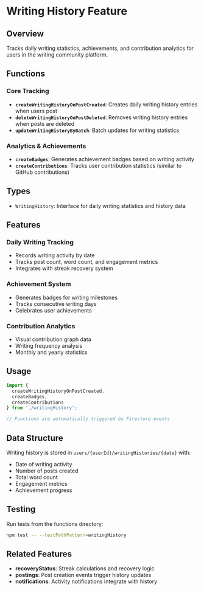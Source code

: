 # Writing History Feature

## Overview
Tracks daily writing statistics, achievements, and contribution analytics for users in the writing community platform.

## Functions

### Core Tracking
- **`createWritingHistoryOnPostCreated`**: Creates daily writing history entries when users post
- **`deleteWritingHistoryOnPostDeleted`**: Removes writing history entries when posts are deleted
- **`updateWritingHistoryByBatch`**: Batch updates for writing statistics

### Analytics & Achievements
- **`createBadges`**: Generates achievement badges based on writing activity
- **`createContributions`**: Tracks user contribution statistics (similar to GitHub contributions)

## Types
- `WritingHistory`: Interface for daily writing statistics and history data

## Features

### Daily Writing Tracking
- Records writing activity by date
- Tracks post count, word count, and engagement metrics
- Integrates with streak recovery system

### Achievement System
- Generates badges for writing milestones
- Tracks consecutive writing days
- Celebrates user achievements

### Contribution Analytics
- Visual contribution graph data
- Writing frequency analysis
- Monthly and yearly statistics

## Usage
```typescript
import { 
  createWritingHistoryOnPostCreated,
  createBadges,
  createContributions 
} from './writingHistory';

// Functions are automatically triggered by Firestore events
```

## Data Structure
Writing history is stored in `users/{userId}/writingHistories/{date}` with:
- Date of writing activity
- Number of posts created
- Total word count  
- Engagement metrics
- Achievement progress

## Testing
Run tests from the functions directory:
```bash
npm test -- --testPathPattern=writingHistory
```

## Related Features
- **recoveryStatus**: Streak calculations and recovery logic
- **postings**: Post creation events trigger history updates
- **notifications**: Activity notifications integrate with history